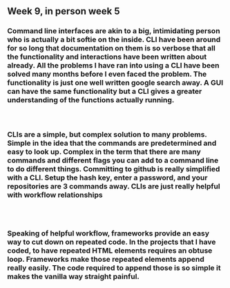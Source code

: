## Week 9, in person week 5

### Command line interfaces are akin to a big, intimidating person who is actually a bit softie on the inside. CLI have been around for so long that documentation on them is so verbose that all the functionality and interactions have been written about already. All the problems I have ran into using a CLI have been solved many months before I even faced the problem. The functionality is just one well written google search away. A GUI can have the same functionality but a CLI gives a greater understanding of the functions actually running. 
##### &emsp; 
### CLIs are a simple, but complex solution to many problems. Simple in the idea that the commands are predetermined and easy to look up. Complex in the term that there are many commands and different flags you can add to a command line to do different things. Committing to github is really simplified with a CLI. Setup the hash key, enter a password, and your repositories are 3 commands away. CLIs are just really helpful with workflow relationships
###### &emsp;
### Speaking  of helpful workflow, frameworks provide an easy way to cut down on repeated code. In the projects that I have coded, to have repeated HTML elements requires an obtuse loop. Frameworks make those repeated elements append really easily. The code required to append those is so simple it makes the vanilla way straight painful. 